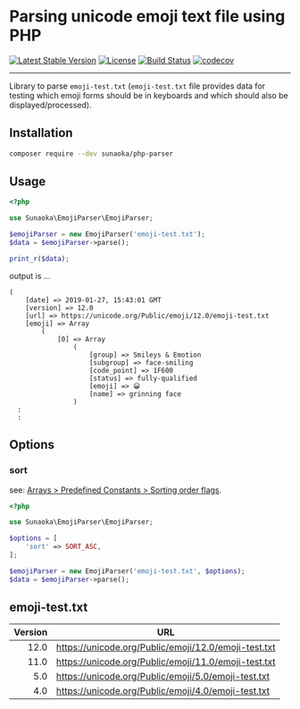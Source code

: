 # Parsing unicode emoji text file using PHP

[![Latest Stable Version](https://poser.pugx.org/sunaoka/emoji-parser/v/stable)](https://packagist.org/packages/sunaoka/emoji-parser)
[![License](https://poser.pugx.org/sunaoka/emoji-parser/license)](https://packagist.org/packages/sunaoka/emoji-parser)
[![Build Status](https://travis-ci.org/sunaoka/emoji-parser.svg?branch=develop)](https://travis-ci.org/sunaoka/emoji-parser)
[![codecov](https://codecov.io/gh/sunaoka/emoji-parser/branch/develop/graph/badge.svg)](https://codecov.io/gh/sunaoka/emoji-parser)

---

Library to parse `emoji-test.txt`
(`emoji-test.txt` file provides data for testing which emoji forms should be in keyboards and which should also be displayed/processed).

## Installation

```bash
composer require --dev sunaoka/php-parser
```

## Usage

```php
<?php

use Sunaoka\EmojiParser\EmojiParser;

$emojiParser = new EmojiParser('emoji-test.txt');
$data = $emojiParser->parse();

print_r($data);
```

output is ...

```text
(
    [date] => 2019-01-27, 15:43:01 GMT
    [version] => 12.0
    [url] => https://unicode.org/Public/emoji/12.0/emoji-test.txt
    [emoji] => Array
        (
            [0] => Array
                (
                    [group] => Smileys & Emotion
                    [subgroup] => face-smiling
                    [code_point] => 1F600
                    [status] => fully-qualified
                    [emoji] => 😀
                    [name] => grinning face
                )
  :
  :
```

## Options

### sort

see: [Arrays > Predefined Constants > Sorting order flags](https://php.net/array.constants).

```php
<?php

use Sunaoka\EmojiParser\EmojiParser;

$options = [
    'sort' => SORT_ASC,
];

$emojiParser = new EmojiParser('emoji-test.txt', $options);
$data = $emojiParser->parse();
```

## emoji-test.txt

| Version | URL                                                  |
| ------: | ---------------------------------------------------- |
|    12.0 | https://unicode.org/Public/emoji/12.0/emoji-test.txt |
|    11.0 | https://unicode.org/Public/emoji/11.0/emoji-test.txt |
|     5.0 | https://unicode.org/Public/emoji/5.0/emoji-test.txt  |
|     4.0 | https://unicode.org/Public/emoji/4.0/emoji-test.txt  |
